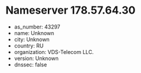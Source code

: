# Nameserver 178.57.64.30

* as_number: 43297
* name: Unknown
* city: Unknown
* country: RU
* organization: VDS-Telecom LLC.
* version: Unknown
* dnssec: false
